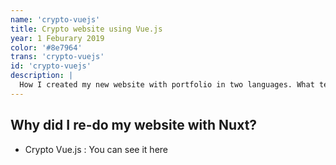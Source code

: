 ```yaml
---
name: 'crypto-vuejs'
title: Crypto website using Vue.js
year: 1 Feburary 2019
color: '#8e7964'
trans: 'crypto-vuejs'
id: 'crypto-vuejs'
description: |
  How I created my new website with portfolio in two languages. What technology I used and why.
---
```


## Why did I re-do my website with Nuxt?

- Crypto Vue.js : <nuxt-link to="/portfolio/crypto">You can see it here</nuxt-link>